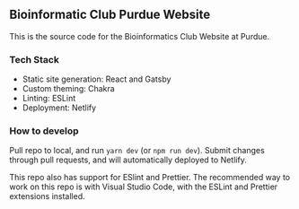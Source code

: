 ## Bioinformatic Club Purdue Website

This is the source code for the Bioinformatics Club Website at Purdue.

### Tech Stack

- Static site generation: React and Gatsby
- Custom theming: Chakra
- Linting: ESLint
- Deployment: Netlify

### How to develop

Pull repo to local, and run `yarn dev` (or `npm run dev`). Submit changes through pull requests, and will automatically deployed to Netlify.

This repo also has support for ESlint and Prettier. The recommended way to work on this repo is with Visual Studio Code, with the ESLint and Prettier extensions installed.
